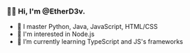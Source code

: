 ### 👋🏻 Hi, I'm @EtherD3v.
- 🎯 I master Python, Java, JavaScript, HTML/CSS
- 👀 I'm interested in Node.js
- 🌱 I’m currently learning TypeScript and JS's frameworks

